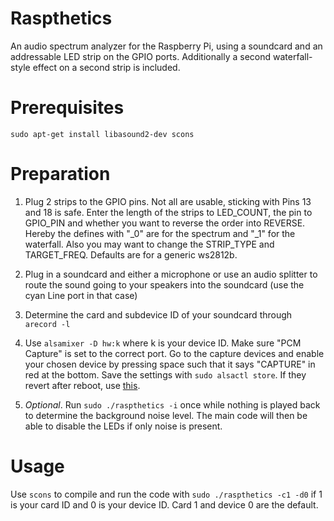 # Raspthetics
An audio spectrum analyzer for the Raspberry Pi, using a soundcard and an addressable LED strip on the GPIO ports. Additionally a second waterfall-style effect on a second strip is included.

# Prerequisites

	sudo apt-get install libasound2-dev scons



# Preparation
1. Plug 2 strips to the GPIO pins. Not all are usable, sticking with Pins 13 and 18 is safe. Enter the length of the strips to LED_COUNT, the pin to GPIO_PIN and whether you want to reverse the order into REVERSE. Hereby the defines with "\_0" are for the spectrum and "\_1" for the waterfall. Also you may want to change the STRIP_TYPE and TARGET_FREQ. Defaults are for a generic ws2812b.

2. Plug in a soundcard and either a microphone or use an audio splitter to route the sound going to your speakers into the soundcard (use the cyan Line port in that case)

3. Determine the card and subdevice ID of your soundcard through `arecord -l`

4. Use `alsamixer -D hw:k` where k is your device ID. Make sure  "PCM Capture" is set to the correct port. Go to the capture devices and enable your chosen device by pressing space such that it says "CAPTURE" in red at the bottom. Save the settings with `sudo alsactl store`. If they revert after reboot, use [this](https://dev.to/luisabianca/fix-alsactl-store-that-does-not-save-alsamixer-settings-130i "this").

5. *Optional*. Run `sudo ./raspthetics -i` once while nothing is played back to determine the background noise level. The main code will then be able to disable the LEDs if only noise is present.

# Usage

Use `scons` to compile and run the code with `sudo ./raspthetics -c1 -d0` if 1 is your card ID and 0 is your device ID. Card 1 and device 0 are the default.
